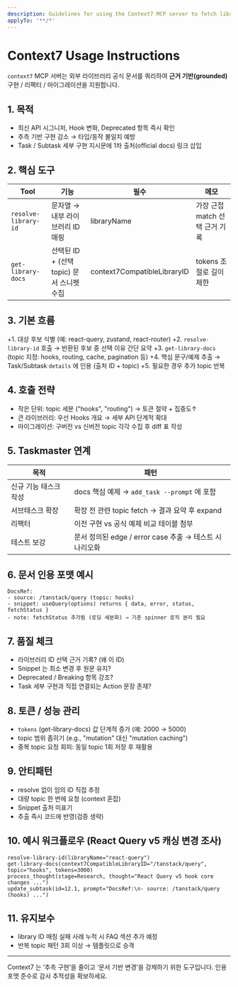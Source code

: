 ```yaml
---
description: Guidelines for using the Context7 MCP server to fetch library documentation for grounded implementation
applyTo: '**/*'
---
```


# Context7 Usage Instructions

`context7` MCP 서버는 외부 라이브러리 공식 문서를 쿼리하여 **근거 기반(grounded)** 구현 / 리팩터 / 마이그레이션을 지원합니다.

## 1. 목적

- 최신 API 시그니처, Hook 변화, Deprecated 항목 즉시 확인
- 추측 기반 구현 감소 → 타입/동작 불일치 예방
- Task / Subtask 세부 구현 지시문에 1차 출처(official docs) 링크 삽입

## 2. 핵심 도구

| Tool                 | 기능                                      | 필수                        | 메모                           |
| -------------------- | ----------------------------------------- | --------------------------- | ------------------------------ |
| `resolve-library-id` | 문자열 → 내부 라이브러리 ID 매핑          | libraryName                 | 가장 근접 match 선택 근거 기록 |
| `get-library-docs`   | 선택된 ID + (선택 topic) 문서 스니펫 수집 | context7CompatibleLibraryID | tokens 조절로 길이 제한        |

## 3. 기본 흐름

+1. 대상 후보 식별 (예: react-query, zustand, react-router)
+2. `resolve-library-id` 호출 → 반환된 후보 중 선택 이유 간단 요약
+3. `get-library-docs` (topic 지정: hooks, routing, cache, pagination 등)
+4. 핵심 문구/예제 추출 → Task/Subtask `details` 에 인용 (출처 ID + topic)
+5. 필요한 경우 추가 topic 반복

## 4. 호출 전략

- 작은 단위: topic 세분 ("hooks", "routing") → 토큰 절약 + 집중도↑
- 큰 라이브러리: 우선 Hooks 개요 → 세부 API 단계적 확대
- 마이그레이션: 구버전 vs 신버전 topic 각각 수집 후 diff 표 작성

## 5. Taskmaster 연계

| 목적                  | 패턴                                                   |
| --------------------- | ------------------------------------------------------ |
| 신규 기능 태스크 작성 | docs 핵심 예제 → `add_task --prompt` 에 포함           |
| 서브태스크 확장       | 확장 전 관련 topic fetch → 결과 요약 후 expand         |
| 리팩터                | 이전 구현 vs 공식 예제 비교 테이블 첨부                |
| 테스트 보강           | 문서 정의된 edge / error case 추출 → 테스트 시나리오화 |

## 6. 문서 인용 포맷 예시

```
DocsRef:
- source: /tanstack/query (topic: hooks)
- snippet: useQuery(options) returns { data, error, status, fetchStatus }
- note: fetchStatus 추가됨 (로딩 세분화) → 기존 spinner 로직 분리 필요
```

## 7. 품질 체크

- 라이브러리 ID 선택 근거 기록? (왜 이 ID)
- Snippet 는 최소 변경 후 원문 유지?
- Deprecated / Breaking 항목 강조?
- Task 세부 구현과 직접 연결되는 Action 문장 존재?

## 8. 토큰 / 성능 관리

- `tokens` (get-library-docs) 값 단계적 증가 (예: 2000 → 5000)
- topic 범위 좁히기 (e.g., "mutation" 대신 "mutation caching")
- 중복 topic 요청 회피: 동일 topic 1회 저장 후 재활용

## 9. 안티패턴

- resolve 없이 임의 ID 직접 추정
- 대량 topic 한 번에 요청 (context 혼잡)
- Snippet 출처 미표기
- 추출 즉시 코드에 반영(검증 생략)

## 10. 예시 워크플로우 (React Query v5 캐싱 변경 조사)

```
resolve-library-id(libraryName="react-query")
get-library-docs(context7CompatibleLibraryID="/tanstack/query", topic="hooks", tokens=3000)
process_thought(stage=Research, thought="React Query v5 hook core changes ...")
update_subtask(id=12.1, prompt="DocsRef:\n- source: /tanstack/query (hooks) ...")
```

## 11. 유지보수

- library ID 매칭 실패 사례 누적 시 FAQ 섹션 추가 예정
- 반복 topic 패턴 3회 이상 → 템플릿으로 승격

---

Context7 는 ‘추측 구현’을 줄이고 ‘문서 기반 변경’을 강제하기 위한 도구입니다. 인용 포맷 준수로 감사 추적성을 확보하세요.
